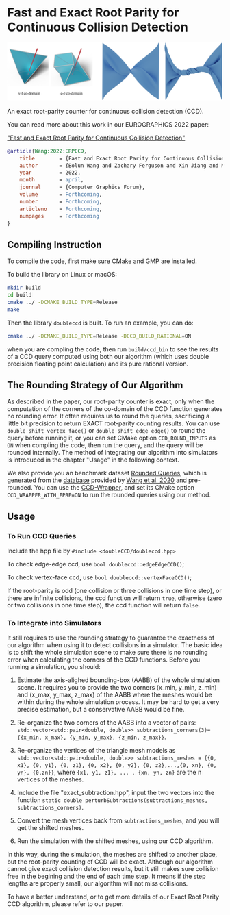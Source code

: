 # Fast and Exact Root Parity for Continuous Collision Detection
![](./figure/rpccd_figure.png)

An exact root-parity counter for continuous collision detection (CCD).


You can read more about this work in our EUROGRAPHICS 2022 paper:

["Fast and Exact Root Parity for Continuous Collision Detection"](https://todo)
```bibtex
@article{Wang:2022:ERPCCD,
    title        = {Fast and Exact Root Parity for Continuous Collision Detection},
    author       = {Bolun Wang and Zachary Ferguson and Xin Jiang and Marco Attene and Daniele Panozzo and Teseo Schneider},
    year         = 2022,
    month        = april,
    journal      = {Computer Graphics Forum},
    volume       = Forthcoming,
    number       = Forthcoming,
    articleno    = Forthcoming,
    numpages     = Forthcoming
}
```
## Compiling Instruction

To compile the code, first make sure CMake and GMP are installed.

To build the library on Linux or macOS:
```sh
mkdir build
cd build
cmake ../ -DCMAKE_BUILD_TYPE=Release
make
```
Then the library `doubleccd` is built. To run an example, you can do:
```sh
cmake ../ -DCMAKE_BUILD_TYPE=Release -DCCD_BUILD_RATIONAL=ON
```
when you are compling the code, then run `build/ccd_bin` to see the results of a CCD query computed using both our algorithm (which uses double precision floating point calculation) and its pure rational version.

## The Rounding Strategy of Our Algorithm

As described in the paper, our root-parity counter is exact, only when the computation of the corners of the co-domain of the CCD function generates no rounding error. It often requires us to round the queries, sacrificing a little bit precision to return EXACT root-parity counting results. You can use `double shift_vertex_face()` or `double shift_edge_edge()` to round the query before running it, or you can set CMake option `CCD_ROUND_INPUTS` as `ON` when compling the code, then run the query, and the query will be rounded internally. The method of integrating our algorithm into simulators is introduced in the chapter "Usage" in the following context.

We also provide you an benchmark dataset [Rounded Queries](https://todo), which is generated from the [database](https://archive.nyu.edu/handle/2451/61518) provided by [Wang et al. 2020](https://github.com/Continuous-Collision-Detection) and pre-rounded. You can use the [CCD-Wrapper](https://github.com/Continuous-Collision-Detection/CCD-Wrapper), and set its CMake option `CCD_WRAPPER_WITH_FPRP=ON` to run the rounded queries using our method.

## Usage

### To Run CCD Queries
Include the hpp file by `#include <doubleCCD/doubleccd.hpp>`

To check edge-edge ccd, use `bool doubleccd::edgeEdgeCCD()`;

To check vertex-face ccd, use `bool doubleccd::vertexFaceCCD()`;

If the root-parity is odd (one collision or three collisions in one time step), or there are infinite collisions, the ccd function will return `true`, otherwise (zero or two collisions in one time step), the ccd function will return `false`. 

### To Integrate into Simulators
It still requires to use the rounding strategy to guarantee the exactness of our algorithm when using it to detect collisions in a simulator. The basic idea is to shift the whole simulation scene to make sure there is no rounding error when calculating the corners of the CCD functions. Before you running a simulation, you should:

1. Estimate the axis-alighed bounding-box (AABB) of the whole simulation scene. It requires you to provide the two corners (x_min, y_min, z_min) and (x_max, y_max, z_max) of the AABB where the meshes would be within during the whole simulation process. It may be hard to get a very precise estimation, but a conservative AABB would be fine.

2. Re-organize the two corners of the AABB into a vector of pairs: `std::vector<std::pair<double, double>> subtractions_corners(3)={{x_min, x_max}, {y_min, y_max}, {z_min, z_max}}`.

3. Re-organize the vertices of the triangle mesh models as `std::vector<std::pair<double, double>> subtractions_meshes = {{0, x1}, {0, y1}, {0, z1}, {0, x2}, {0, y2}, {0, z2},...,{0, xn}, {0, yn}, {0,zn}}`, where `{x1, y1, z1}, ... , {xn, yn, zn}` are the n vertices of the meshes.

4. Include the file "exact_subtraction.hpp", input the two vectors into the function `static double perturbSubtractions(subtractions_meshes, subtractions_corners)`. 

5. Convert the mesh vertices back from `subtractions_meshes`, and you will get the shifted meshes.

6. Run the simulation with the shifted meshes, using our CCD algorithm.

In this way, during the simulation, the meshes are shifted to another place, but the root-parity counting of CCD will be exact. Although our algorithm cannot give exact collision detection results, but it still makes sure collision free in the begining and the end of each time step. It means if the step lengths are properly small, our algorithm will not miss collisions.

To have a better understand, or to get more details of our Exact Root Parity CCD algorithm, please refer to our paper.
